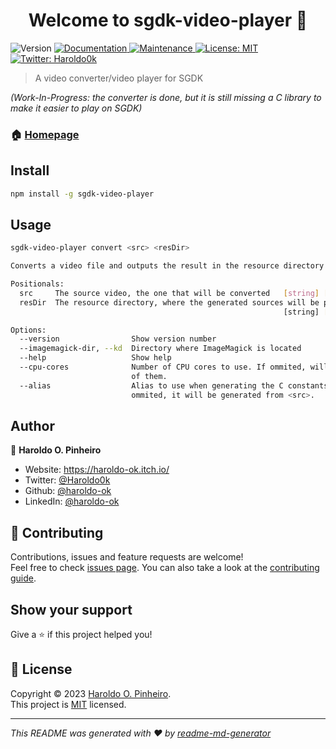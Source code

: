 <h1 align="center">Welcome to sgdk-video-player 👋</h1>
<p>
  <img alt="Version" src="https://img.shields.io/badge/version-0.1.0-blue.svg?cacheSeconds=2592000" />
  <a href="https://github.com/haroldo-ok/sgdk-video-player#readme" target="_blank">
    <img alt="Documentation" src="https://img.shields.io/badge/documentation-yes-brightgreen.svg" />
  </a>
  <a href="https://github.com/haroldo-ok/sgdk-video-player/graphs/commit-activity" target="_blank">
    <img alt="Maintenance" src="https://img.shields.io/badge/Maintained%3F-yes-green.svg" />
  </a>
  <a href="https://github.com/haroldo-ok/sgdk-video-player/blob/master/LICENSE" target="_blank">
    <img alt="License: MIT" src="https://img.shields.io/github/license/haroldo-ok/sgdk-video-player" />
  </a>
  <a href="https://twitter.com/Haroldo0k" target="_blank">
    <img alt="Twitter: Haroldo0k" src="https://img.shields.io/twitter/follow/Haroldo0k.svg?style=social" />
  </a>
</p>

> A video converter/video player for SGDK 
 
*(Work-In-Progress: the converter is done, but it is still missing a C library to make it easier to play on SGDK)*

### 🏠 [Homepage](https://github.com/haroldo-ok/sgdk-video-player#readme)

## Install

```sh
npm install -g sgdk-video-player
```

## Usage

```sh
sgdk-video-player convert <src> <resDir>

Converts a video file and outputs the result in the resource directory

Positionals:
  src     The source video, the one that will be converted   [string] [required]
  resDir  The resource directory, where the generated sources will be placed.
                                                             [string] [required]

Options:
  --version                Show version number                         [boolean]
  --imagemagick-dir, --kd  Directory where ImageMagick is located       [string]
  --help                   Show help                                   [boolean]
  --cpu-cores              Number of CPU cores to use. If ommited, will use all
                           of them.
  --alias                  Alias to use when generating the C constants. If
                           ommited, it will be generated from <src>.    [string]
```


## Author

👤 **Haroldo O. Pinheiro**

* Website: https://haroldo-ok.itch.io/
* Twitter: [@Haroldo0k](https://twitter.com/Haroldo0k)
* Github: [@haroldo-ok](https://github.com/haroldo-ok)
* LinkedIn: [@haroldo-ok](https://linkedin.com/in/haroldo-ok)

## 🤝 Contributing

Contributions, issues and feature requests are welcome!<br />Feel free to check [issues page](https://github.com/haroldo-ok/sgdk-video-player/issues). You can also take a look at the [contributing guide](https://github.com/haroldo-ok/sgdk-video-player/blob/master/CONTRIBUTING.md).

## Show your support

Give a ⭐️ if this project helped you!

## 📝 License

Copyright © 2023 [Haroldo O. Pinheiro](https://github.com/haroldo-ok).<br />
This project is [MIT](https://github.com/haroldo-ok/sgdk-video-player/blob/master/LICENSE) licensed.

***
_This README was generated with ❤️ by [readme-md-generator](https://github.com/kefranabg/readme-md-generator)_